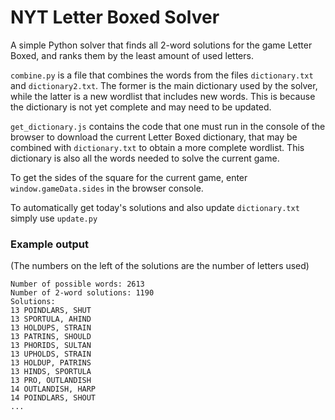 # NYT Letter Boxed Solver
A simple Python solver that finds all 2-word solutions for the game Letter Boxed, and ranks them by the least amount of used letters.

`combine.py` is a file that combines the words from the files `dictionary.txt` and `dictionary2.txt`. The former is the main dictionary used by the solver, while the latter is a new wordlist that includes new words. This is because the dictionary is not yet complete and may need to be updated.

`get_dictionary.js` contains the code that one must run in the console of the browser to download the current Letter Boxed dictionary, that may be combined with `dictionary.txt` to obtain a more complete wordlist. This dictionary is also all the words needed to solve the current game.

To get the sides of the square for the current game, enter `window.gameData.sides` in the browser console.

To automatically get today's solutions and also update `dictionary.txt` simply use `update.py`

### Example output
(The numbers on the left of the solutions are the number of letters used)
```
Number of possible words: 2613
Number of 2-word solutions: 1190
Solutions:
13 POINDLARS, SHUT 
13 SPORTULA, AHIND 
13 HOLDUPS, STRAIN 
13 PATRINS, SHOULD 
13 PHORIDS, SULTAN 
13 UPHOLDS, STRAIN 
13 HOLDUP, PATRINS 
13 HINDS, SPORTULA 
13 PRO, OUTLANDISH 
14 OUTLANDISH, HARP 
14 POINDLARS, SHOUT
...
```
